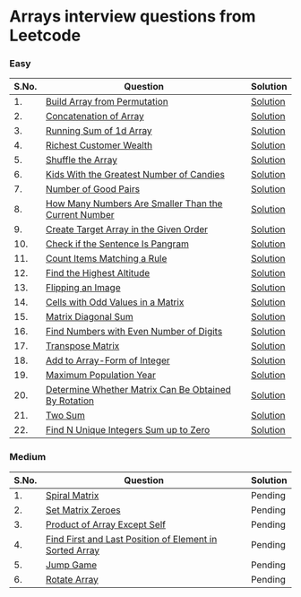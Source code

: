 # Arrays interview questions from Leetcode

### Easy
| S.No. | Question | Solution |
|----| --------------- | -------- |
|1. | [Build Array from Permutation](https://leetcode.com/problems/build-array-from-permutation/) |[Solution](https://github.com/geeky01adarsh/DSA-Interview-Questions/blob/main/Arrays/build_array_from_permutation.cpp)|
|2. | [Concatenation of Array](https://leetcode.com/problems/concatenation-of-array/) |[Solution](https://github.com/geeky01adarsh/DSA-Interview-Questions/blob/main/Arrays/concatenation_of_Array.cpp)|
|3. | [Running Sum of 1d Array](https://leetcode.com/problems/running-sum-of-1d-array/) |[Solution](https://github.com/geeky01adarsh/DSA-Interview-Questions/blob/main/Arrays/running_sum_of_1d_Array.cpp)|
|4. | [Richest Customer Wealth](https://leetcode.com/problems/richest-customer-wealth/) |[Solution](https://github.com/geeky01adarsh/DSA-Interview-Questions/blob/main/Arrays/richest_customber_wealth.cpp)|
|5. | [Shuffle the Array](https://leetcode.com/problems/shuffle-the-array/) |[Solution](https://github.com/geeky01adarsh/DSA-Interview-Questions/blob/main/Arrays/shuffle_the_Array.cpp)|
|6. | [Kids With the Greatest Number of Candies](https://leetcode.com/problems/kids-with-the-greatest-number-of-candies/) |[Solution](https://github.com/geeky01adarsh/DSA-Interview-Questions/blob/main/Arrays/kids_with_greatest_no_of_candies.cpp)|
|7. | [Number of Good Pairs](https://leetcode.com/problems/number-of-good-pairs/) |[Solution](https://github.com/geeky01adarsh/DSA-Interview-Questions/blob/main/Arrays/no_of_good_pairs.cpp)|
|8. | [How Many Numbers Are Smaller Than the Current Number](https://leetcode.com/problems/how-many-numbers-are-smaller-than-the-current-number/) |[Solution](https://github.com/geeky01adarsh/DSA-Interview-Questions/blob/main/Arrays/cells_with_odd_values.cpp)|
|9. | [Create Target Array in the Given Order](https://leetcode.com/problems/create-target-array-in-the-given-order/) |[Solution](https://github.com/geeky01adarsh/DSA-Interview-Questions/blob/main/Arrays/create_target_array_in_given_order.cpp)|
|10. | [Check if the Sentence Is Pangram](https://leetcode.com/problems/check-if-the-sentence-is-pangram/) |[Solution](https://github.com/geeky01adarsh/DSA-Interview-Questions/blob/main/Arrays/pangram_String.cpp)|
|11. | [Count Items Matching a Rule](https://leetcode.com/problems/count-items-matching-a-rule/) |[Solution](https://github.com/geeky01adarsh/DSA-Interview-Questions/blob/main/Arrays/count_elements_matching_rule.cpp)|
|12. | [Find the Highest Altitude](https://leetcode.com/problems/find-the-highest-altitude/) |[Solution](https://github.com/geeky01adarsh/DSA-Interview-Questions/blob/main/Arrays/highest_altitude.cpp)|
|13. | [Flipping an Image](https://leetcode.com/problems/flipping-an-image/) |[Solution](https://github.com/geeky01adarsh/DSA-Interview-Questions/blob/main/Arrays/flipping_an_image.cpp)|   
|14. | [Cells with Odd Values in a Matrix](https://leetcode.com/problems/cells-with-odd-values-in-a-matrix/) |[Solution](https://github.com/geeky01adarsh/DSA-Interview-Questions/blob/main/Arrays/cells_with_odd_values.cpp)|
|15. | [Matrix Diagonal Sum](https://leetcode.com/problems/matrix-diagonal-sum/) |[Solution](https://github.com/geeky01adarsh/DSA-Interview-Questions/blob/main/Arrays/matrix_diagonal_sum.cpp)|
|16. | [Find Numbers with Even Number of Digits](https://leetcode.com/problems/find-numbers-with-even-number-of-digits/)|[Solution](https://github.com/geeky01adarsh/DSA-Interview-Questions/blob/main/Arrays/no_of_no_witth_even_no_of_digits.cpp)|
|17. | [Transpose Matrix](https://leetcode.com/problems/transpose-matrix/) |[Solution](https://github.com/geeky01adarsh/DSA-Interview-Questions/blob/main/Arrays/matrix_transpose.cpp)|
|18. | [Add to Array-Form of Integer](https://leetcode.com/problems/add-to-array-form-of-integer/) |[Solution](https://github.com/geeky01adarsh/DSA-Interview-Questions/blob/main/Arrays/add_to_array_form_of_int.cpp)|
|19. | [Maximum Population Year](https://leetcode.com/problems/maximum-population-year/) |[Solution](https://github.com/geeky01adarsh/DSA-Interview-Questions/blob/main/Arrays/maximum_population_year.cpp)|
|20. | [Determine Whether Matrix Can Be Obtained By Rotation](https://leetcode.com/problems/determine-whether-matrix-can-be-obtained-by-rotation/) |[Solution](/can_matrix_obtained_by_turning.cpp)|
|21. | [Two Sum](https://leetcode.com/problems/two-sum/) |[Solution](https://github.com/geeky01adarsh/DSA-Interview-Questions/blob/main/Arrays/two_sum.cpp)|
|22. | [Find N Unique Integers Sum up to Zero](https://leetcode.com/problems/find-n-unique-integers-sum-up-to-zero/) |[Solution](https://github.com/geeky01adarsh/DSA-Interview-Questions/blob/main/Arrays/find_n_unique_integers_sum_upto_0.cpp)|

### Medium
| S.No. | Question | Solution |
|----| --------------- | -------- |
|1. | [Spiral Matrix](https://leetcode.com/problems/spiral-matrix/) |Pending|
|2. | [Set Matrix Zeroes](https://leetcode.com/problems/set-matrix-zeroes/) |Pending|
|3. | [Product of Array Except Self](https://leetcode.com/problems/product-of-array-except-self/) |Pending|
|4. | [Find First and Last Position of Element in Sorted Array](https://leetcode.com/problems/find-first-and-last-position-of-element-in-sorted-array/) |Pending|
|5. | [Jump Game](https://leetcode.com/problems/jump-game/) |Pending|
|6. | [Rotate Array](https://leetcode.com/problems/rotate-array/) |Pending|
